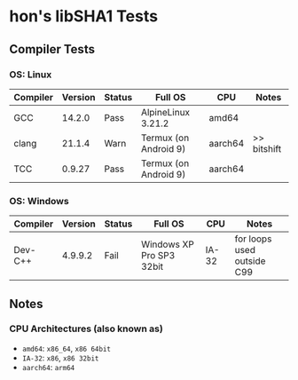 # hon's libSHA1 Tests

## Compiler Tests
### OS: Linux
| Compiler | Version | Status | Full OS               | CPU     | Notes |
|----------|---------|--------|-----------------------|---------|-------|
| GCC      |  14.2.0 | Pass   | AlpineLinux 3.21.2    | amd64   |       |
| clang    |  21.1.4 | Warn   | Termux (on Android 9) | aarch64 | >> bitshift |
| TCC      |  0.9.27 | Pass   | Termux (on Android 9) | aarch64 |       |

### OS: Windows
| Compiler | Version | Status | Full OS                  | CPU   | Notes |
|----------|---------|--------|--------------------------|-------|-------|
| Dev-C++  | 4.9.9.2 | Fail   | Windows XP Pro SP3 32bit | IA-32 | for loops used outside C99 |


## Notes
### CPU Architectures (also known as)
- `amd64`: `x86_64`, `x86 64bit`
- `IA-32`: `x86`, `x86 32bit`
- `aarch64`: `arm64`
